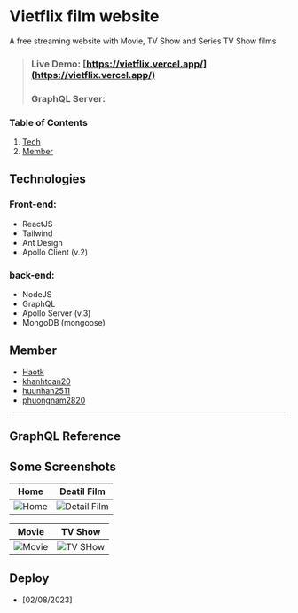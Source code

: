# **Vietflix film website**
A free streaming website with Movie, TV Show and Series TV Show films

>### **Live Demo**: [https://vietflix.vercel.app/](https://vietflix.vercel.app/)
>### **GraphQL Server**:
### Table of Contents
1. [Tech](#tech)
2. [Member](#member)


## Technologies <a name="tech"><a/>
### **Front-end:**

- ReactJS
- Tailwind
- Ant Design
- Apollo Client (v.2)
  
### **back-end:**
- NodeJS
- GraphQL
- Apollo Server (v.3)
- MongoDB (mongoose)

## Member <a name="member"></a>
- [Haotk](https://github.com/Haotk)
- [khanhtoan20](https://github.com/khanhtoan20)
- [huunhan2511](https://github.com/huunhan2511)
- [phuongnam2820](https://github.com/phuongnam2811)

---
## GraphQL Reference


## Some Screenshots
| **Home** | **Deatil Film** |
| :-: | :-: |
| ![Home](https://imgur.com/XjMOY96.jpeg) | ![Detail Film](https://imgur.com/RK2Uuty.jpeg) |

| **Movie** | **TV Show** |
| :-: | :-: |
| ![Movie](https://imgur.com/1d7kMCf.jpeg) | ![TV SHow](https://imgur.com/2ZOmr6E.jpeg) |


## Deploy
- [02/08/2023]